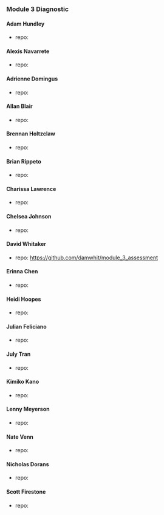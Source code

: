 ### Module 3 Diagnostic

#### Adam Hundley
  * repo:

#### Alexis Navarrete
  * repo:

#### Adrienne Domingus
  * repo:

#### Allan Blair
  * repo:

#### Brennan Holtzclaw
  * repo:

#### Brian Rippeto
  * repo:

#### Charissa Lawrence
  * repo:

#### Chelsea Johnson
  * repo:

#### David Whitaker
  * repo: https://github.com/damwhit/module_3_assessment

#### Erinna Chen
  * repo:

#### Heidi Hoopes
  * repo:

#### Julian Feliciano
  * repo:

#### July Tran
  * repo:

#### Kimiko Kano
  * repo:

#### Lenny Meyerson
  * repo:

#### Nate Venn
  * repo:

#### Nicholas Dorans
  * repo:

#### Scott Firestone
  * repo:
